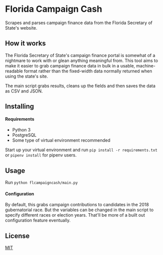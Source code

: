 # Florida Campaign Cash

Scrapes and parses campaign finance data from the Florida Secretary of State's website.

## How it works
The Florida Secretary of State's campaign finance portal is somewhat of a nightmare to work with or glean anything meaningful from. This tool aims to make it easier to grab campaign finance data in bulk in a usable, machine-readable format rather than the fixed-width data normally returned when using the state's site. 

The main script grabs results, cleans up the fields and then saves the data as CSV and JSON.

## Installing
#### Requirements
+ Python 3
+ PostgreSQL
+ Some type of virtual environment recommended

Start up your virtual environment and run
`pip install -r requirements.txt`
or
`pipenv install` for pipenv users.


## Usage
Run `python flcampaigncash/main.py`

#### Configuration
By default, this grabs campaign contributions to candidates in the 2018 gubernatorial race. But the variables can be changed in the main script to specify different races or election years. That'll be more of a built out configuration feature eventually.


## License
[MIT]()
